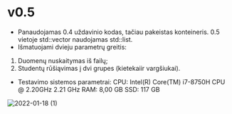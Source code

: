 

# v0.5
* Panaudojamas 0.4 uždavinio kodas, tačiau pakeistas konteineris. 0.5 vietoje std::vector naudojamas std::list. 
* Išmatuojami dvieju parametrų greitis: 
1. Duomenų nuskaitymas iš failų;
2. Studentų rūšiąvimas į dvi grupes (kietekaiir vargšiukai).

* Testavimo sistemos parametrai: 
CPU: Intel(R) Core(TM) i7-8750H CPU @ 2.20GHz   2.21 GHz 
RAM: 8,00 GB
SSD: 117 GB

![2022-01-18 (1)](https://user-images.githubusercontent.com/91305186/149849690-3b374bd2-0b42-4c2a-bc13-afa5645469fd.png)





